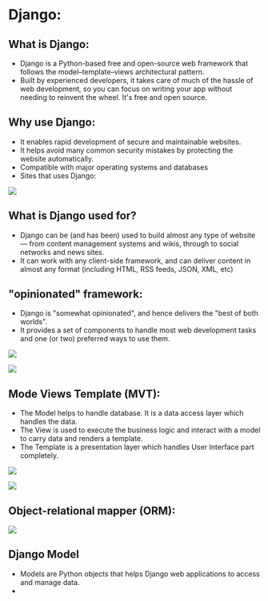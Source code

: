 # Django:

## What is Django:

* Django is a Python-based free and open-source web framework that follows the model–template–views architectural pattern.
* Built by experienced developers, it takes care of much of the hassle of web development, so you can focus on writing your app without needing to reinvent the wheel. It's free and open source.

## Why use Django:

* It enables rapid development of secure and maintainable websites.
* It helps avoid many common security mistakes by protecting the website automatically.
* Compatible with major operating systems and databases
* Sites that uses Django: 
 
 ![](https://media.geeksforgeeks.org/wp-content/cdn-uploads/20200416205918/Top-10-Django-Apps-And-Why-Companies-Are-Using-it.png)


## What is Django used for?
* Django can be (and has been) used to build almost any type of website — from content management systems and wikis, through to social networks and news sites. 
* It can work with any client-side framework, and can deliver content in almost any format (including HTML, RSS feeds, JSON, XML, etc)

## "opinionated" framework:
* Django is "somewhat opinionated", and hence delivers the "best of both worlds". 
* It provides a set of components to handle most web development tasks and one (or two) preferred ways to use them.

![](https://image.slidesharecdn.com/jfokus-jruby-rails-110215090813-phpapp01/95/jruby-rails-awesome-java-web-framework-at-jfokus-2011-18-728.jpg?cb=1297761611)

![](https://i.ytimg.com/vi/GzNYpu_OKvU/maxresdefault.jpg)

##  Mode Views Template (MVT):
* The Model helps to handle database. It is a data access layer which handles the data.
* The View is used to execute the business logic and interact with a model to carry data and renders a template.
* The Template is a presentation layer which handles User Interface part completely. 

![](https://i0.wp.com/techvidvan.com/tutorials/wp-content/uploads/sites/2/2021/06/Control-Flow-Of-MVT.jpg?ssl=1)

![](https://camo.githubusercontent.com/d2c29818fbdb3d458e7f0a3751134a285507f7774641d5de7265c00635d8612f/68747470733a2f2f692e696d6775722e636f6d2f76436f664557592e706e67)


## Object-relational mapper (ORM):

![](https://miro.medium.com/max/800/0*fI9W7FB2NtRRVBnF)


## Django Model
* Models are Python objects that helps Django web applications to access and manage data.
* 